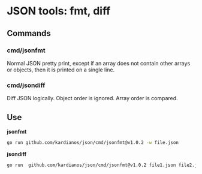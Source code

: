 # JSON tools: fmt, diff

## Commands

### cmd/jsonfmt

Normal JSON pretty print, except if an array does not contain other arrays or objects, then it is printed on a single line.

### cmd/jsondiff

Diff JSON logically. Object order is ignored. Array order is compared.

## Use

**jsonfmt**

```sh
go run github.com/kardianos/json/cmd/jsonfmt@v1.0.2 -w file.json
```

**jsondiff**

```sh
go run  github.com/kardianos/json/cmd/jsonfmt@v1.0.2 file1.json file2.json
```
